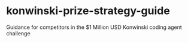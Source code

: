 # konwinski-prize-strategy-guide
Guidance for competitors in the $1 Million USD Konwinski coding agent challenge

